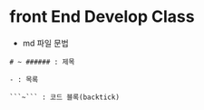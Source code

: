 # front End Develop Class

- md 파일 문법
 

```
# ~ ###### : 제목

- : 목록

```~``` : 코드 블록(backtick)

```
